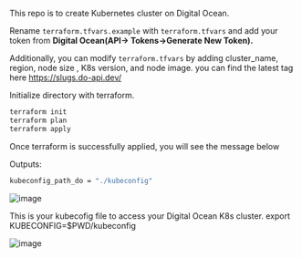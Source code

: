 This repo is to create Kubernetes cluster on Digital Ocean.

Rename `terraform.tfvars.example` with `terraform.tfvars` and add your token from **Digital Ocean(API-> Tokens->Generate New Token).**

Additionally, you can modify `terraform.tfvars` by adding cluster_name, region, node size , K8s version, and node image.
you can find the latest tag here https://slugs.do-api.dev/

  
Initialize directory with terraform.

  ```bash
terraform init 
terraform plan
terraform apply
```

Once terraform is successfully applied, you will see the message below

  Outputs:
  ```bash
  kubeconfig_path_do = "./kubeconfig"
```
![image](https://github.com/amolvkharche/digitalOceank8s/assets/83961171/18e0bcd9-a391-4980-9734-06876f52796c)

This is your kubecofig file to access your Digital Ocean K8s cluster.
   export KUBECONFIG=$PWD/kubeconfig

![image](https://github.com/amolvkharche/digitalOceank8s/assets/83961171/dc16955f-eec8-4f24-ba5f-ffdc8bb74728)
